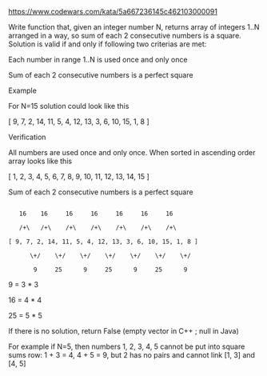 https://www.codewars.com/kata/5a667236145c462103000091

Write function that, given an integer number N,
returns array of integers 1..N arranged in a way,
so sum of each 2 consecutive numbers is a square.
Solution is valid if and only if following two criterias are met:

Each number in range 1..N is used once and only once

Sum of each 2 consecutive numbers is a perfect square

Example

For N=15 solution could look like this

[ 9, 7, 2, 14, 11, 5, 4, 12, 13, 3, 6, 10, 15, 1, 8 ]

Verification

All numbers are used once and only once.
When sorted in ascending order array looks like this

[ 1, 2, 3, 4, 5, 6, 7, 8, 9, 10, 11, 12, 13, 14, 15 ]

Sum of each 2 consecutive numbers is a perfect square

```

   16    16     16     16     16     16     16

   /+\   /+\    /+\    /+\    /+\    /+\    /+\

[ 9, 7, 2, 14, 11, 5, 4, 12, 13, 3, 6, 10, 15, 1, 8 ]

      \+/    \+/    \+/    \+/    \+/    \+/    \+/

       9     25      9     25      9     25      9

```

9 = 3 * 3

16 = 4 * 4

25 = 5 * 5

If there is no solution, return False
(empty vector in C++ ; null in Java)

For example if N=5, then numbers 1, 2, 3, 4, 5
cannot be put into square sums row: 1 + 3 = 4, 4 + 5 = 9,
but 2 has no pairs and cannot link [1, 3] and [4, 5]

